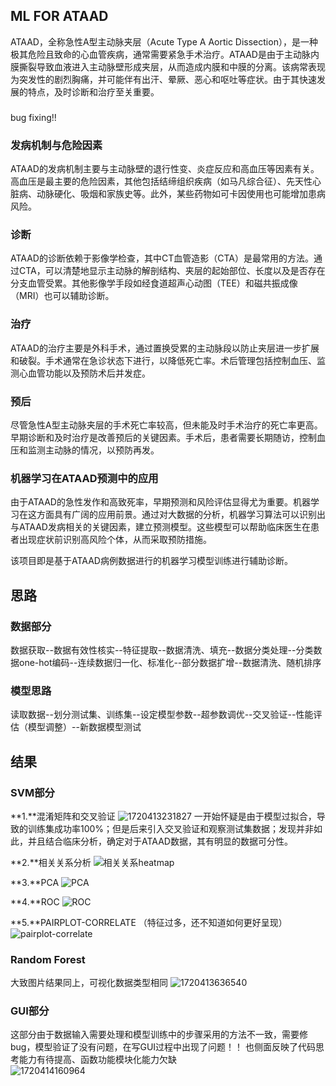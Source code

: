 ## ML FOR ATAAD
ATAAD，全称急性A型主动脉夹层（Acute Type A Aortic Dissection），是一种极其危险且致命的心血管疾病，通常需要紧急手术治疗。ATAAD是由于主动脉内膜撕裂导致血液进入主动脉壁形成夹层，从而造成内膜和中膜的分离。该病常表现为突发性的剧烈胸痛，并可能伴有出汗、晕厥、恶心和呕吐等症状。由于其快速发展的特点，及时诊断和治疗至关重要。

###
bug fixing!!
### 发病机制与危险因素
ATAAD的发病机制主要与主动脉壁的退行性变、炎症反应和高血压等因素有关。高血压是最主要的危险因素，其他包括结缔组织疾病（如马凡综合征）、先天性心脏病、动脉硬化、吸烟和家族史等。此外，某些药物如可卡因使用也可能增加患病风险。

### 诊断
ATAAD的诊断依赖于影像学检查，其中CT血管造影（CTA）是最常用的方法。通过CTA，可以清楚地显示主动脉的解剖结构、夹层的起始部位、长度以及是否存在分支血管受累。其他影像学手段如经食道超声心动图（TEE）和磁共振成像（MRI）也可以辅助诊断。

### 治疗
ATAAD的治疗主要是外科手术，通过置换受累的主动脉段以防止夹层进一步扩展和破裂。手术通常在急诊状态下进行，以降低死亡率。术后管理包括控制血压、监测心血管功能以及预防术后并发症。

### 预后
尽管急性A型主动脉夹层的手术死亡率较高，但未能及时手术治疗的死亡率更高。早期诊断和及时治疗是改善预后的关键因素。手术后，患者需要长期随访，控制血压和监测主动脉的情况，以预防再发。

### 机器学习在ATAAD预测中的应用
由于ATAAD的急性发作和高致死率，早期预测和风险评估显得尤为重要。机器学习在这方面具有广阔的应用前景。通过对大数据的分析，机器学习算法可以识别出与ATAAD发病相关的关键因素，建立预测模型。这些模型可以帮助临床医生在患者出现症状前识别高风险个体，从而采取预防措施。   

该项目即是基于ATAAD病例数据进行的机器学习模型训练进行辅助诊断。

## 思路
### 数据部分
数据获取--数据有效性核实--特征提取--数据清洗、填充--数据分类处理--分类数据one-hot编码--连续数据归一化、标准化--部分数据扩增--数据清洗、随机排序   

### 模型思路
读取数据--划分测试集、训练集--设定模型参数--超参数调优--交叉验证--性能评估（模型调整）--新数据模型测试

## 结果
### SVM部分
**1.**混淆矩阵和交叉验证
![1720413231827](https://github.com/ChazenLi/ML-DL-4-ATAAD/assets/114374202/fe036c2a-e1aa-45b6-9bda-368d9ded11ad)
一开始怀疑是由于模型过拟合，导致的训练集成功率100%；但是后来引入交叉验证和观察测试集数据；发现并非如此，并且结合临床分析，确定对于ATAAD数据，其有明显的数据可分性。

**2.**相关关系分析
![相关关系heatmap](https://github.com/ChazenLi/ML-DL-4-ATAAD/assets/114374202/c8961191-a899-4ad9-a67f-ae1353c4b558)

**3.**PCA
![PCA](https://github.com/ChazenLi/ML-DL-4-ATAAD/assets/114374202/d682d25a-1590-4090-a785-8d2299c6fafb)

**4.**ROC
![ROC](https://github.com/ChazenLi/ML-DL-4-ATAAD/assets/114374202/bea83354-a7d7-40f9-a947-99c1bc57d63e)

**5.**PAIRPLOT-CORRELATE
（特征过多，还不知道如何更好呈现）
![pairplot-correlate](https://github.com/ChazenLi/ML-DL-4-ATAAD/assets/114374202/4977ae3e-bb86-4022-a56d-9e5702083807)

### Random Forest
大致图片结果同上，可视化数据类型相同
![1720413636540](https://github.com/ChazenLi/ML-DL-4-ATAAD/assets/114374202/246e60ca-0b2c-438b-add5-541367eca44d)

### GUI部分
这部分由于数据输入需要处理和模型训练中的步骤采用的方法不一致，需要修bug，模型验证了没有问题，在写GUI过程中出现了问题！！
也侧面反映了代码思考能力有待提高、函数功能模块化能力欠缺   
![1720414160964](https://github.com/ChazenLi/ML-DL-4-ATAAD/assets/114374202/06b51424-5698-443e-9576-2636a4f460de)






